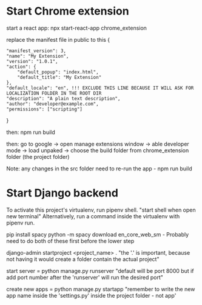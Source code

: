 <h1>Start Chrome extension</h1>
start a react app: npx start-react-app chrome_extension

replace the manifest file in public to this
{

    "manifest_version": 3,
    "name": "My Extension",
    "version": "1.0.1",
    "action": {
        "default_popup": "index.html",
        "default_title": "My Extension"
    },
    "default_locale": "en", !!! EXCLUDE THIS LINE BECAUSE IT WILL ASK FOR LOCALIZATION FOLDER IN THE ROOT DIR
    "description": "A plain text description",
    "author": "developer@example.com",
    "permissions": ["scripting"]
}

then: npm run build

then: go to google -> open manage extensions window -> able developer mode -> load unpaked -> choose the build folder from chrome_extension folder (the project folder)

Note: any changes in the src folder need to re-run the app - npm run build

<h1>Start Django backend</h1>
To activate this project's virtualenv, run pipenv shell.  "start shell when open new terminal"
Alternatively, run a command inside the virtualenv with pipenv run.

pip install spacy
python -m spacy download en_core_web_sm    - Probably need to do both of these first before the lower step

django-admin startproject <project_name> .   "the '.' is important, because not having it would create a folder contain the actual project"

start server = python manage.py runserver   "default will be port 8000 but if add port number after the 'runserver' will run the desired port"

create new apps = python manage.py startapp <appname>   "remember to write the new app name inside the 'settings.py' inside the project folder - not app'
